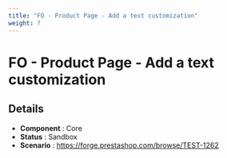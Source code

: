 ```yaml
---
title: "FO - Product Page - Add a text customization"
weight: 7
---
```


# FO - Product Page - Add a text customization
## Details
* **Component** : Core
* **Status** : Sandbox
* **Scenario** : https://forge.prestashop.com/browse/TEST-1262
